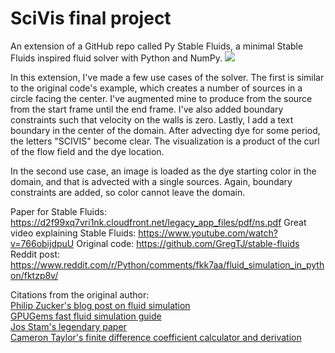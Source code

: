 # SciVis final project

An extension of a GitHub repo called Py Stable Fluids, a minimal Stable Fluids inspired fluid solver with Python and NumPy.
![](Outputs/sources_example.gif)

In this extension, I've made a few use cases of the solver.
The first is similar to the original code's example, which creates a number of sources in a circle facing the center. I've augmented mine to produce from the source from the start frame until the end frame. I've also added boundary constraints such that velocity on the walls is zero. Lastly, I add a text boundary in the center of the domain. After advecting dye for some period, the letters "SCIVIS" become clear. The visualization is a product of the curl of the flow field and the dye location.

In the second use case, an image is loaded as the dye starting color in the domain, and that is advected with a single sources. Again, boundary constraints are added, so color cannot leave the domain. 

Paper for Stable Fluids: https://d2f99xq7vri1nk.cloudfront.net/legacy_app_files/pdf/ns.pdf
Great video explaining Stable Fluids: https://www.youtube.com/watch?v=766obijdpuU
Original code: https://github.com/GregTJ/stable-fluids
Reddit post: https://www.reddit.com/r/Python/comments/fkk7aa/fluid_simulation_in_python/fktzp8v/


Citations from the original author:\
[Philip Zucker's blog post on fluid simulation](http://www.philipzucker.com/annihilating-my-friend-will-with-a-python-fluid-simulation-like-the-cur-he-is/)\
[GPUGems fast fluid simulation guide](http://developer.download.nvidia.com/books/HTML/gpugems/gpugems_ch38.html)\
[Jos Stam's legendary paper](https://d2f99xq7vri1nk.cloudfront.net/legacy_app_files/pdf/ns.pdf)\
[Cameron Taylor's finite difference coefficient calculator and derivation](http://web.media.mit.edu/~crtaylor/calculator.html)
